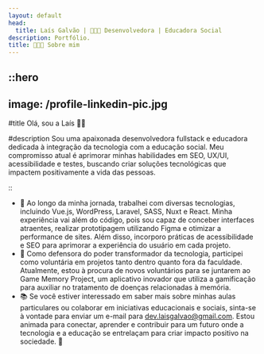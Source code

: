 ```yaml
---
layout: default
head:
  title: Laís Galvão | 👩🏽‍💻 Desenvolvedora | Educadora Social
description: Portfólio.
title: 👩🏽‍💻 Sobre mim
---
```


::hero
---
image: /profile-linkedin-pic.jpg
---
#title
Olá, sou a Laís 👋🏽

#description
Sou uma apaixonada desenvolvedora fullstack e educadora dedicada à integração da tecnologia com a educação social. Meu compromisso atual é aprimorar minhas habilidades em SEO, UX/UI, acessibilidade e testes, buscando criar soluções tecnológicas que impactem positivamente a vida das pessoas.

::

- 🔭 Ao longo da minha jornada, trabalhei com diversas tecnologias, incluindo Vue.js, WordPress, Laravel, SASS, Nuxt e React. Minha experiência vai além do código, pois sou capaz de conceber interfaces atraentes, realizar prototipagem utilizando Figma e otimizar a performance de sites. Além disso, incorporo práticas de acessibilidade e SEO para aprimorar a experiência do usuário em cada projeto.
- 🤝 Como defensora do poder transformador da tecnologia, participei como voluntária em projetos tanto dentro quanto fora da faculdade. Atualmente, estou à procura de novos voluntários para se juntarem ao Game Memory Project, um aplicativo inovador que utiliza a gamificação para auxiliar no tratamento de doenças relacionadas à memória.
- 📚 Se você estiver interessado em saber mais sobre minhas aulas particulares ou colaborar em iniciativas educacionais e sociais, sinta-se à vontade para enviar um e-mail para dev.laisgalvao@gmail.com. Estou animada para conectar, aprender e contribuir para um futuro onde a tecnologia e a educação se entrelaçam para criar impacto positivo na sociedade. 🚀
